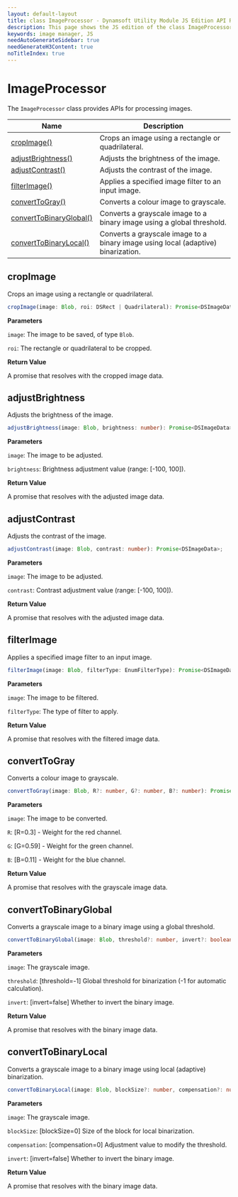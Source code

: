 ```yaml
---
layout: default-layout
title: class ImageProcessor - Dynamsoft Utility Module JS Edition API Reference
description: This page shows the JS edition of the class ImageProcessor in Dynamsoft Utility Module.
keywords: image manager, JS
needAutoGenerateSidebar: true
needGenerateH3Content: true
noTitleIndex: true
---
```


# ImageProcessor

The `ImageProcessor` class provides APIs for processing images.

| Name                                              | Description                                                                        |
| ------------------------------------------------- | ---------------------------------------------------------------------------------- |
| [cropImage()](#cropimage)                         |  Crops an image using a rectangle or quadrilateral.                                |
| [adjustBrightness()](#adjustbrightness)           |  Adjusts the brightness of the image.                                              |
| [adjustContrast()](#adjustcontrast)               |  Adjusts the contrast of the image.                                                |
| [filterImage()](#filterimage)                     |  Applies a specified image filter to an input image.                               |
| [convertToGray()](#converttogray)                 |  Converts a colour image to grayscale.                                             |
| [convertToBinaryGlobal()](#converttobinaryglobal) |  Converts a grayscale image to a binary image using a global threshold.            |
| [convertToBinaryLocal()](#converttobinarylocal)   |  Converts a grayscale image to a binary image using local (adaptive) binarization. |

## cropImage

Crops an image using a rectangle or quadrilateral.

```typescript
cropImage(image: Blob, roi: DSRect | Quadrilateral): Promise<DSImageData>;
```

**Parameters**

`image`: The image to be saved, of type `Blob`.

`roi`: The rectangle or quadrilateral to be cropped.

**Return Value**

A promise that resolves with the cropped image data.

## adjustBrightness

Adjusts the brightness of the image.

```typescript
adjustBrightness(image: Blob, brightness: number): Promise<DSImageData>;
```

**Parameters**

`image`: The image to be adjusted.

`brightness`: Brightness adjustment value (range: [-100, 100]).

**Return Value**

A promise that resolves with the adjusted image data.

## adjustContrast

Adjusts the contrast of the image.

```typescript
adjustContrast(image: Blob, contrast: number): Promise<DSImageData>;
```

**Parameters**

`image`: The image to be adjusted.

`contrast`: Contrast adjustment value (range: [-100, 100]).

**Return Value**

A promise that resolves with the adjusted image data.

## filterImage

Applies a specified image filter to an input image.

```typescript
filterImage(image: Blob, filterType: EnumFilterType): Promise<DSImageData>;
```

**Parameters**

`image`: The image to be filtered.

`filterType`: The type of filter to apply.

**Return Value**

A promise that resolves with the filtered image data.

## convertToGray

Converts a colour image to grayscale.

```typescript
convertToGray(image: Blob, R?: number, G?: number, B?: number): Promise<DSImageData>;
```

**Parameters**

`image`: The image to be converted.

`R`: [R=0.3] - Weight for the red channel.

`G`: [G=0.59] - Weight for the green channel.

`B`: [B=0.11] - Weight for the blue channel.

**Return Value**

A promise that resolves with the grayscale image data.

## convertToBinaryGlobal

Converts a grayscale image to a binary image using a global threshold.

```typescript
convertToBinaryGlobal(image: Blob, threshold?: number, invert?: boolean): Promise<DSImageData>;
```

**Parameters**

`image`: The grayscale image.

`threshold`: [threshold=-1] Global threshold for binarization (-1 for automatic calculation).

`invert`: [invert=false] Whether to invert the binary image.

**Return Value**

A promise that resolves with the binary image data.

## convertToBinaryLocal

Converts a grayscale image to a binary image using local (adaptive) binarization.

```typescript
convertToBinaryLocal(image: Blob, blockSize?: number, compensation?: number, invert?: boolean): Promise<DSImageData>;
```

**Parameters**

`image`: The grayscale image.

`blockSize`: [blockSize=0] Size of the block for local binarization.

`compensation`: [compensation=0] Adjustment value to modify the threshold.

`invert`: [invert=false] Whether to invert the binary image.

**Return Value**

A promise that resolves with the binary image data.